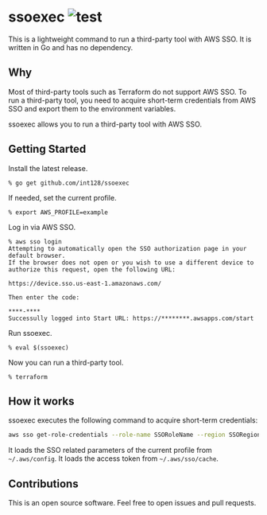 # ssoexec ![test](https://github.com/int128/ssoexec/workflows/test/badge.svg)

This is a lightweight command to run a third-party tool with AWS SSO.
It is written in Go and has no dependency.


## Why

Most of third-party tools such as Terraform do not support AWS SSO.
To run a third-party tool, you need to acquire short-term credentials from AWS SSO
and export them to the environment variables.

ssoexec allows you to run a third-party tool with AWS SSO.


## Getting Started

Install the latest release.

```console
% go get github.com/int128/ssoexec
```

If needed, set the current profile.

```console
% export AWS_PROFILE=example
```

Log in via AWS SSO.

```console
% aws sso login
Attempting to automatically open the SSO authorization page in your default browser.
If the browser does not open or you wish to use a different device to authorize this request, open the following URL:

https://device.sso.us-east-1.amazonaws.com/

Then enter the code:

****-****
Successully logged into Start URL: https://********.awsapps.com/start
```

Run ssoexec.

```console
% eval $(ssoexec)
```

Now you can run a third-party tool.

```console
% terraform
```


## How it works

ssoexec executes the following command to acquire short-term credentials:

```sh
aws sso get-role-credentials --role-name SSORoleName --region SSORegion --account-id SSOAccountID --access-token AccessToken
```

It loads the SSO related parameters of the current profile from `~/.aws/config`.
It loads the access token from `~/.aws/sso/cache`.


## Contributions

This is an open source software.
Feel free to open issues and pull requests.
